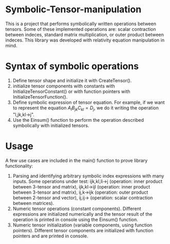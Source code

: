 # Symbolic-Tensor-manipulation
This is a project that performs symbolically written operations between tensors. Some of these implemented operations are:  scalar contraction between indeces, standard matrix multiplication, or outer product between indeces.  This library was developed with relativity equation manipulation in mind.

# Syntax of symbolic operations

  1. Define tensor shape and initialize it with CreateTensor().
  2. initialize tensor components with constants with InitializeTensorConstant() or with function pointers with InitializeTensorFunction().
  3. Define symbolic expression of tensor equation. For example, if we want to represent the equation $A_{l} B_{jk} C_{kl} = D_{j}$, we do it writing the operation "l,jk,kl->j".
  4. Use the Einsum() function to perform the operation described symbolically with initialized tensors. 

# Usage

A few use cases are included in the main() function to prove library functionality:

  1. Parsing and identifying arbitrary symbolic index expressions with many inputs. Some operations under test: ijk,kl,li->j (operation: inner product between 3-tensor and matrix), ijk,kl->ijl (operation: inner product between 3-tensor and matrix), ij,k->ijk (operation: outer product between 2-tensor and vector), ij,ij-> (operation: scalar contraction between matrices).
  2. Numeric tensor operations (constant components). Different expressions are initialized numerically and the tensor result of the operation is printed in console using the Einsum() function.
  3. Numeric tensor initialization (variable components, using function pointers). Different tensor components are initialized with function pointers and are printed in console.
